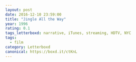 ```yaml
---
layout: post 
date: 2016-12-10 23:59:00
title: "Jingle All the Way"
year: 1996
rating: 0.1
tags_letterboxd: narrative, iTunes, streaming, HDTV, NYC
tags:
  - film
category: Letterboxd
canonical: https://boxd.it/ctKnL
---
```

